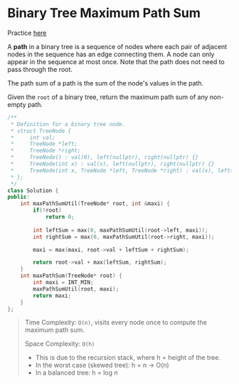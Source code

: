 # Binary Tree Maximum Path Sum

Practice [here](https://leetcode.com/problems/binary-tree-maximum-path-sum/description/)

A **path** in a binary tree is a sequence of nodes where each pair of adjacent nodes in the sequence has an edge connecting them. A node can only appear in the sequence at most once. Note that the path does not need to pass through the root.

The path sum of a path is the sum of the node's values in the path.

Given the `root` of a binary tree, return the maximum path sum of any non-empty path.

```cpp
/**
 * Definition for a binary tree node.
 * struct TreeNode {
 *     int val;
 *     TreeNode *left;
 *     TreeNode *right;
 *     TreeNode() : val(0), left(nullptr), right(nullptr) {}
 *     TreeNode(int x) : val(x), left(nullptr), right(nullptr) {}
 *     TreeNode(int x, TreeNode *left, TreeNode *right) : val(x), left(left), right(right) {}
 * };
 */
class Solution {
public:
    int maxPathSumUtil(TreeNode* root, int &maxi) {
        if(!root)
            return 0;
        
        int leftSum = max(0, maxPathSumUtil(root->left, maxi));
        int rightSum = max(0, maxPathSumUtil(root->right, maxi));

        maxi = max(maxi, root->val + leftSum + rightSum);

        return root->val + max(leftSum, rightSum);
    }
    int maxPathSum(TreeNode* root) {
        int maxi = INT_MIN;
        maxPathSumUtil(root, maxi);
        return maxi;
    }
};
```

> Time Complexity: `O(n)`, visits every node once to compute the maximum path sum.
>
> Space Complexity: `O(h)`
> - This is due to the recursion stack, where h = height of the tree.
> - In the worst case (skewed tree): h = n → O(n)
> - In a balanced tree: h = log n
